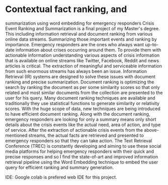 # Contextual fact ranking, and
summarization using word
embedding for emergency
responders
Crisis Event Ranking and Summarization is a final project of my Master's degree. This including information retrieval and document ranking from various online data streams. Summarizing those important events and ranking by importance. Emergency responders are the ones who always want up-to-date information about crises occurring around them. To provide them with actionable information understanding various aspects of crisis information that is available on online streams like Twitter, Facebook, Reddit and news articles is critical. The extraction of meaningful and serviceable information from such enormous streams has always been an issue. Information Retrieval (IR) systems are designed to solve these issues with document ranking and precise summarization. Document ranking is optimizing the search by ranking the document as per some similarity scores so that only related and most similar documents from the collection are presented to the user for his query. Many document ranking techniques are available and traditionally they use statistical functions to generate similarity or relativity scores. With the huge scope of data, new techniques are being introduced to have efficient document ranking. Along with the document ranking, emergency responders are looking for only a summary means only short details about the crisis events like the actual need, area of action, and type of service. After the extraction of actionable crisis events from the above-mentioned streams, the actual facts are retrieved and presented to emergency responders so that they can take action. The Text Retrieval Conference (TREC) is constantly developing and aiming to use these social media platforms for helping emergency responders with their quick and precise responses and so I find the state-of-art and improved information retrieval pipeline using the Word Embedding technique to embed the user query for efficient ranking and summary generation.


IDE:
Google colab is prefered web IDE for this project.



 
